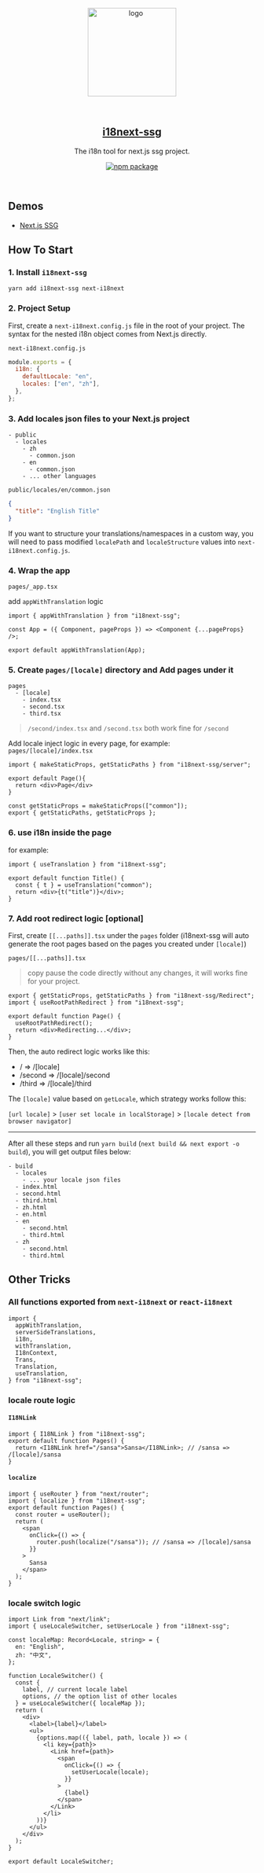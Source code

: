 <p align="center">
  <a href="https://yrobot.top/" target="_blank" rel="noopener noreferrer">
    <img width="180" src="https://images.yrobot.top/2022-11-19/i18next-ssg-10-33-34.svg" alt="logo">
  </a>
</p>
<br/>
<h2 align="center">
  <a href="https://yrobot.top/">i18next-ssg</a>
</h2>
<p align="center">
  The i18n tool for next.js ssg project.
</p>
<p align="center">
  <a href="https://www.npmjs.com/package/i18next-ssg"><img src="https://img.shields.io/npm/v/i18next-ssg.svg" alt="npm package"></a>
</p>
<br/>

## Demos

- [Next.js SSG]()

## How To Start

### 1. Install `i18next-ssg`

```
yarn add i18next-ssg next-i18next
```

### 2. Project Setup

First, create a `next-i18next.config.js` file in the root of your project. The syntax for the nested i18n object comes from Next.js directly.

`next-i18next.config.js`

```js
module.exports = {
  i18n: {
    defaultLocale: "en",
    locales: ["en", "zh"],
  },
};
```

### 3. Add locales json files to your Next.js project

```
- public
  - locales
    - zh
      - common.json
    - en
      - common.json
    - ... other languages
```

`public/locales/en/common.json`

```json
{
  "title": "English Title"
}
```

If you want to structure your translations/namespaces in a custom way, you will need to pass modified `localePath` and `localeStructure` values into `next-i18next.config.js`.

### 4. Wrap the app

`pages/_app.tsx`

add `appWithTranslation` logic

```tsx
import { appWithTranslation } from "i18next-ssg";

const App = ({ Component, pageProps }) => <Component {...pageProps} />;

export default appWithTranslation(App);
```

### 5. Create `pages/[locale]` directory and Add pages under it

```
pages
  - [locale]
    - index.tsx
    - second.tsx
    - third.tsx
```

> `/second/index.tsx` and `/second.tsx` both work fine for `/second`

Add locale inject logic in every page, for example:  
`pages/[locale]/index.tsx`

```tsx
import { makeStaticProps, getStaticPaths } from "i18next-ssg/server";

export default Page(){
  return <div>Page</div>
}

const getStaticProps = makeStaticProps(["common"]);
export { getStaticPaths, getStaticProps };
```

### 6. use i18n inside the page

for example:

```tsx
import { useTranslation } from "i18next-ssg";

export default function Title() {
  const { t } = useTranslation("common");
  return <div>{t("title")}</div>;
}
```

### 7. Add root redirect logic [optional]

First, create `[[...paths]].tsx` under the `pages` folder (i18next-ssg will auto generate the root pages based on the pages you created under `[locale]`)

`pages/[[...paths]].tsx`

> copy pause the code directly without any changes, it will works fine for your project.

```tsx
export { getStaticProps, getStaticPaths } from "i18next-ssg/Redirect";
import { useRootPathRedirect } from "i18next-ssg";

export default function Page() {
  useRootPathRedirect();
  return <div>Redirecting...</div>;
}
```

Then, the auto redirect logic works like this:

- / => /[locale]
- /second => /[locale]/second
- /third => /[locale]/third

The `[locale]` value based on `getLocale`, which strategy works follow this:

`[url locale]` > `[user set locale in localStorage]` > `[locale detect from browser navigator]`

---

After all these steps and run `yarn build` (`next build && next export -o build`), you will get output files below:

```
- build
  - locales
    - ... your locale json files
  - index.html
  - second.html
  - third.html
  - zh.html
  - en.html
  - en
    - second.html
    - third.html
  - zh
    - second.html
    - third.html
```

## Other Tricks

### All functions exported from `next-i18next` or `react-i18next`

```tsx
import {
  appWithTranslation,
  serverSideTranslations,
  i18n,
  withTranslation,
  I18nContext,
  Trans,
  Translation,
  useTranslation,
} from "i18next-ssg";
```

### locale route logic

#### `I18NLink`

```tsx
import { I18NLink } from "i18next-ssg";
export default function Pages() {
  return <I18NLink href="/sansa">Sansa</I18NLink>; // /sansa => /[locale]/sansa
}
```

#### `localize`

```tsx
import { useRouter } from "next/router";
import { localize } from "i18next-ssg";
export default function Pages() {
  const router = useRouter();
  return (
    <span
      onClick={() => {
        router.push(localize("/sansa")); // /sansa => /[locale]/sansa
      }}
    >
      Sansa
    </span>
  );
}
```

### locale switch logic

```tsx
import Link from "next/link";
import { useLocaleSwitcher, setUserLocale } from "i18next-ssg";

const localeMap: Record<Locale, string> = {
  en: "English",
  zh: "中文",
};

function LocaleSwitcher() {
  const {
    label, // current locale label
    options, // the option list of other locales
  } = useLocaleSwitcher({ localeMap });
  return (
    <div>
      <label>{label}</label>
      <ul>
        {options.map(({ label, path, locale }) => (
          <li key={path}>
            <Link href={path}>
              <span
                onClick={() => {
                  setUserLocale(locale);
                }}
              >
                {label}
              </span>
            </Link>
          </li>
        ))}
      </ul>
    </div>
  );
}

export default LocaleSwitcher;
```
